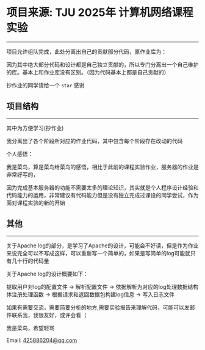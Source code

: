 # 项目来源: TJU 2025年 计算机网络课程实验

---

项目允许组队完成，此处分离出自己的贡献部分代码，原作业库为：


因为其中绝大部分代码和设计都是自己独立贡献的，所以专门分离出一个自己维护的库。基本上和作业库没有区别。（因为代码基本上都是自己贡献的）

抄作业的同学请给一个 `star` 感谢


## 项目结构

---

其中为方便学习(抄作业)

我分离出了各个阶段所对应的作业代码，其中包含每个阶段存在改动的代码

个人感悟：

我是菜鸟，算是菜鸟给菜鸟的感悟，相比于此前的课程实验作业，服务器的作业是非常好写的，

因为完成基本服务器的功能不需要太多的理论知识，其实就是个人程序设计经验和代码能力的运用，非常建议有代码能力但是没有独立完成过课设的同学尝试，作为面对课程实验的新的开始

## 其他

---

关于Apache log的部分，是学习了Apache的设计，可能会不好读，但是作为作业来说完全可以不写成这样，可以重新写一个简单的，如果是写简单的log可能就只有几十行的代码量

关于Apache log的设计概要如下：

提取用户对log的配置文件 -> 解析配置文件 -> 依据解析为对应的log处理数据结构体注册处理函数 -> 根据请求和返回数据包构建log信息 -> 写入日志文件

如果有需要交流，需要简要分析的地方,需要实验报告来理解代码，可能可以发邮件联系我，我很友好，或许会看（

我是菜鸟，希望轻骂

Email: 425886204@qq.com

